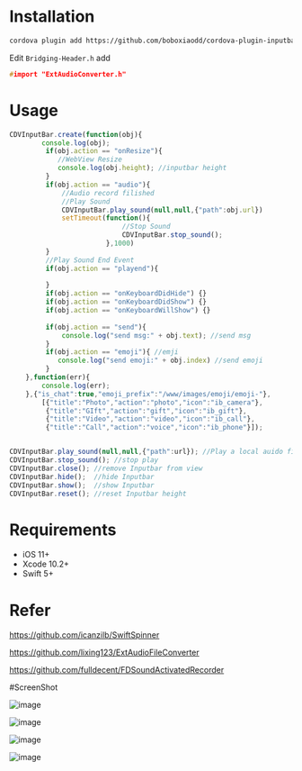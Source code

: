 # Installation
```bash
cordova plugin add https://github.com/boboxiaodd/cordova-plugin-inputbar
```
Edit `Bridging-Header.h` add
```c++
#import "ExtAudioConverter.h"
```

# Usage
```js
CDVInputBar.create(function(obj){
        console.log(obj);
         if(obj.action == "onResize"){
            //WebView Resize
            console.log(obj.height); //inputbar height
         }
         if(obj.action == "audio"){
             //Audio record filished
             //Play Sound
             CDVInputBar.play_sound(null,null,{"path":obj.url})
             setTimeout(function(){
                            //Stop Sound
                            CDVInputBar.stop_sound();
                        },1000)
         }
         //Play Sound End Event
         if(obj.action == "playend"){
         
         }
         if(obj.action == "onKeyboardDidHide") {}
         if(obj.action == "onKeyboardDidShow") {}
         if(obj.action == "onKeyboardWillShow") {}
            
         if(obj.action == "send"){
             console.log("send msg:" + obj.text); //send msg
         }
         if(obj.action == "emoji"){ //emji
            console.log("send emoji:" + obj.index) //send emoji
         } 
    },function(err){
        console.log(err);
    },{"is_chat":true,"emoji_prefix":"/www/images/emoji/emoji-"},
        [{"title":"Photo","action":"photo","icon":"ib_camera"},
         {"title":"GIft","action":"gift","icon":"ib_gift"},
         {"title":"Video","action":"video","icon":"ib_call"},
         {"title":"Call","action":"voice","icon":"ib_phone"}]);


CDVInputBar.play_sound(null,null,{"path":url}); //Play a local auido file
CDVInputBar.stop_sound(); //stop play
CDVInputBar.close(); //remove Inputbar from view
CDVInputBar.hide();  //hide Inputbar
CDVInputBar.show();  //show Inputbar
CDVInputBar.reset(); //reset Inputbar height
```

# Requirements
- iOS 11+
- Xcode 10.2+
- Swift 5+

# Refer

https://github.com/icanzilb/SwiftSpinner

https://github.com/lixing123/ExtAudioFileConverter

https://github.com/fulldecent/FDSoundActivatedRecorder

#ScreenShot

![image](https://github.com/boboxiaodd/cordova-plugin-inputbar/blob/master/screenshot/6011572437314_.pic.jpg)

![image](https://github.com/boboxiaodd/cordova-plugin-inputbar/blob/master/screenshot/6021572437315_.pic.jpg)

![image](https://github.com/boboxiaodd/cordova-plugin-inputbar/blob/master/screenshot/6031572437315_.pic.jpg)

![image](https://github.com/boboxiaodd/cordova-plugin-inputbar/blob/master/screenshot/6041572437316_.pic.jpg)
